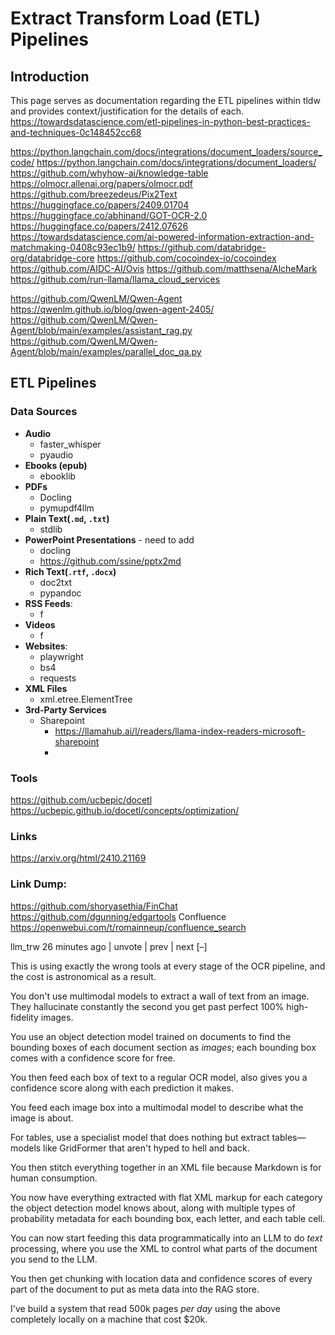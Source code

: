 # Extract Transform Load (ETL) Pipelines


## Introduction
This page serves as documentation regarding the ETL pipelines within tldw and provides context/justification for the details of each.
https://towardsdatascience.com/etl-pipelines-in-python-best-practices-and-techniques-0c148452cc68

https://python.langchain.com/docs/integrations/document_loaders/source_code/
https://python.langchain.com/docs/integrations/document_loaders/
https://github.com/whyhow-ai/knowledge-table
https://olmocr.allenai.org/papers/olmocr.pdf
https://github.com/breezedeus/Pix2Text
https://huggingface.co/papers/2409.01704
https://huggingface.co/abhinand/GOT-OCR-2.0
https://huggingface.co/papers/2412.07626
https://towardsdatascience.com/ai-powered-information-extraction-and-matchmaking-0408c93ec1b9/
https://github.com/databridge-org/databridge-core
https://github.com/cocoindex-io/cocoindex
https://github.com/AIDC-AI/Ovis
https://github.com/matthsena/AlcheMark
  https://github.com/run-llama/llama_cloud_services


https://github.com/QwenLM/Qwen-Agent
  https://qwenlm.github.io/blog/qwen-agent-2405/
  https://github.com/QwenLM/Qwen-Agent/blob/main/examples/assistant_rag.py
  https://github.com/QwenLM/Qwen-Agent/blob/main/examples/parallel_doc_qa.py




## ETL Pipelines

### Data Sources
- **Audio**
    - faster_whisper
    - pyaudio
- **Ebooks (epub)**
    - ebooklib
- **PDFs**
    - Docling
    - pymupdf4llm
- **Plain Text(`.md`, `.txt`)**
    - stdlib
- **PowerPoint Presentations** - need to add
    - docling
    - https://github.com/ssine/pptx2md
- **Rich Text(`.rtf`, `.docx`)**
    - doc2txt
    - pypandoc
- **RSS Feeds**: 
    - f
- **Videos**
    - f
- **Websites**: 
    - playwright
    - bs4
    - requests
- **XML Files**
    - xml.etree.ElementTree
- **3rd-Party Services**
    - Sharepoint
        * https://llamahub.ai/l/readers/llama-index-readers-microsoft-sharepoint
        * 

### Tools
https://github.com/ucbepic/docetl
https://ucbepic.github.io/docetl/concepts/optimization/


### Links
https://arxiv.org/html/2410.21169



### Link Dump:
https://github.com/shoryasethia/FinChat
https://github.com/dgunning/edgartools
Confluence
  https://openwebui.com/t/romainneup/confluence_search


 	
llm_trw 26 minutes ago | unvote | prev | next [–]

This is using exactly the wrong tools at every stage of the OCR pipeline, and the cost is astronomical as a result.

You don't use multimodal models to extract a wall of text from an image. They hallucinate constantly the second you get past perfect 100% high-fidelity images.

You use an object detection model trained on documents to find the bounding boxes of each document section as _images_; each bounding box comes with a confidence score for free.

You then feed each box of text to a regular OCR model, also gives you a confidence score along with each prediction it makes.

You feed each image box into a multimodal model to describe what the image is about.

For tables, use a specialist model that does nothing but extract tables—models like GridFormer that aren't hyped to hell and back.

You then stitch everything together in an XML file because Markdown is for human consumption.

You now have everything extracted with flat XML markup for each category the object detection model knows about, along with multiple types of probability metadata for each bounding box, each letter, and each table cell.

You can now start feeding this data programmatically into an LLM to do _text_ processing, where you use the XML to control what parts of the document you send to the LLM.

You then get chunking with location data and confidence scores of every part of the document to put as meta data into the RAG store.

I've build a system that read 500k pages _per day_ using the above completely locally on a machine that cost $20k.